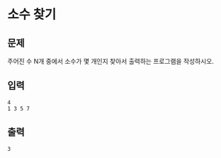 # 소수 찾기

## 문제

주어진 수 N개 중에서 소수가 몇 개인지 찾아서 출력하는 프로그램을 작성하시오.


## 입력
```
4
1 3 5 7
```

## 출력 
```
3
```
